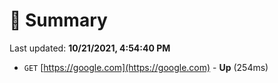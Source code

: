 # 📖 Summary
Last updated: **10/21/2021, 4:54:40 PM**

- `GET` [https://google.com](https://google.com) - **Up** (254ms)

